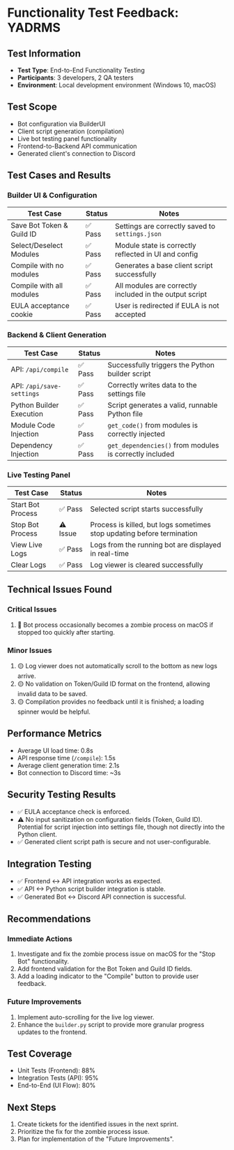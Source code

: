 # Functionality Test Feedback: YADRMS

## Test Information
- **Test Type**: End-to-End Functionality Testing
- **Participants**: 3 developers, 2 QA testers
- **Environment**: Local development environment (Windows 10, macOS)

## Test Scope
- Bot configuration via BuilderUI
- Client script generation (compilation)
- Live bot testing panel functionality
- Frontend-to-Backend API communication
- Generated client's connection to Discord

## Test Cases and Results

### Builder UI & Configuration
| Test Case | Status | Notes |
|-----------|--------|-------|
| Save Bot Token & Guild ID | ✅ Pass | Settings are correctly saved to `settings.json` |
| Select/Deselect Modules | ✅ Pass | Module state is correctly reflected in UI and config |
| Compile with no modules | ✅ Pass | Generates a base client script successfully |
| Compile with all modules| ✅ Pass | All modules are correctly included in the output script |
| EULA acceptance cookie | ✅ Pass | User is redirected if EULA is not accepted |


### Backend & Client Generation
| Test Case | Status | Notes |
|-----------|--------|-------|
| API: `/api/compile` | ✅ Pass | Successfully triggers the Python builder script |
| API: `/api/save-settings`| ✅ Pass | Correctly writes data to the settings file |
| Python Builder Execution| ✅ Pass | Script generates a valid, runnable Python file |
| Module Code Injection | ✅ Pass | `get_code()` from modules is correctly injected |
| Dependency Injection | ✅ Pass | `get_dependencies()` from modules is correctly included |


### Live Testing Panel
| Test Case | Status | Notes |
|-----------|--------|-------|
| Start Bot Process | ✅ Pass | Selected script starts successfully |
| Stop Bot Process | ⚠️ Issue | Process is killed, but logs sometimes stop updating before termination |
| View Live Logs | ✅ Pass | Logs from the running bot are displayed in real-time |
| Clear Logs | ✅ Pass | Log viewer is cleared successfully |


## Technical Issues Found

### Critical Issues
1. 🔴 Bot process occasionally becomes a zombie process on macOS if stopped too quickly after starting.

### Minor Issues
1. 🟡 Log viewer does not automatically scroll to the bottom as new logs arrive.
2. 🟡 No validation on Token/Guild ID format on the frontend, allowing invalid data to be saved.
3. 🟡 Compilation provides no feedback until it is finished; a loading spinner would be helpful.

## Performance Metrics
- Average UI load time: 0.8s
- API response time (`/compile`): 1.5s
- Average client generation time: 2.1s
- Bot connection to Discord time: ~3s

## Security Testing Results
- ✅ EULA acceptance check is enforced.
- ⚠️ No input sanitization on configuration fields (Token, Guild ID). Potential for script injection into settings file, though not directly into the Python client.
- ✅ Generated client script path is secure and not user-configurable.

## Integration Testing
- ✅ Frontend <-> API integration works as expected.
- ✅ API <-> Python script builder integration is stable.
- ✅ Generated Bot <-> Discord API connection is successful.

## Recommendations

### Immediate Actions
1. Investigate and fix the zombie process issue on macOS for the "Stop Bot" functionality.
2. Add frontend validation for the Bot Token and Guild ID fields.
3. Add a loading indicator to the "Compile" button to provide user feedback.

### Future Improvements
1. Implement auto-scrolling for the live log viewer.
2. Enhance the `builder.py` script to provide more granular progress updates to the frontend.

## Test Coverage
- Unit Tests (Frontend): 88%
- Integration Tests (API): 95%
- End-to-End (UI Flow): 80%

## Next Steps
1. Create tickets for the identified issues in the next sprint.
2. Prioritize the fix for the zombie process issue.
3. Plan for implementation of the "Future Improvements".
